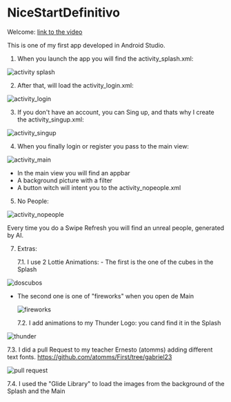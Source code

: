 # NiceStartDefinitivo
Welcome: 
[link to the video ](https://youtube.com/shorts/2fTsZ4r0aGY?feature=share)

This is one of my first app developed in Android Studio. 

 1. When you launch the app you will find the activity_splash.xml:

![activity splash](https://github.com/gabrielfonseca333/NiceStartDefinitivo/assets/127840491/ec650806-bdf5-4d89-8163-b095156fdacf)

 2. After that, will load the activity_login.xml:

![activity_login](https://github.com/gabrielfonseca333/NiceStartDefinitivo/assets/127840491/bf921b57-dca0-43f8-9d86-ecfc88826ffe)

 3. If you don't have an account, you can Sing up, and thats why I create the activity_singup.xml:

![activity_singup](https://github.com/gabrielfonseca333/NiceStartDefinitivo/assets/127840491/7aa7b342-195f-4f6f-b3b3-475adad5d076)

 4. When you finally login or register you pass to the main view:

![activity_main](https://github.com/gabrielfonseca333/NiceStartDefinitivo/assets/127840491/4155debf-814f-41a9-9894-f26b0fdea4c6)

- In the main view you will find an appbar
- A background picture with a filter
- A button witch will intent you to the activity_nopeople.xml

 5. No People:

![activity_nopeople](https://github.com/gabrielfonseca333/NiceStartDefinitivo/assets/127840491/16468fa8-d0a7-496a-8c0f-a07a2b174a86)

   Every time you do a Swipe Refresh you will find an unreal people, generated by AI.

 7. Extras:

    7.1. I use 2 Lottie Animations: 
        - The first is the one of the cubes in the Splash

![doscubos](https://github.com/gabrielfonseca333/NiceStartDefinitivo/assets/127840491/af8bc310-c189-4a39-bd00-dd5fcd715d67)

  - The second one is one of "fireworks" when you open de Main

     ![fireworks](https://github.com/gabrielfonseca333/NiceStartDefinitivo/assets/127840491/3c2ef8ea-3917-4fff-90a6-8cccb80b76d0)

    7.2. I add animations to my Thunder Logo: you cand find it in the Splash

![thunder](https://github.com/gabrielfonseca333/NiceStartDefinitivo/assets/127840491/90ea6516-4c08-4132-a82d-8a60b7a3a46f)

 
   7.3. I did a pull Request to my teacher Ernesto (atomms) adding different text fonts.
   https://github.com/atomms/First/tree/gabriel23

   ![pull request ](https://github.com/gabrielfonseca333/NiceStartDefinitivo/assets/127840491/806ab882-8575-4c8f-9449-b60cbc04092b)

   7.4. I used the "Glide Library" to load the images from the background of the Splash and the Main

